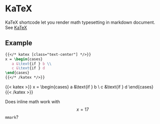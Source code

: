 # KaTeX

KaTeX shortcode let you render math typesetting in markdown document. See [KaTeX](https://katex.org/)

## Example 


```latex
{{</* katex [class="text-center"] */>}}
x = \begin{cases}
   a &\text{if } b \\
   c &\text{if } d
\end{cases}
{{</* /katex */>}}
```

{{< katex >}}
x = \begin{cases}
   a &\text{if } b \\
   c &\text{if } d
\end{cases}
{{< /katex >}}

Does inline math work with $$x=17$$ ``mmark``?

